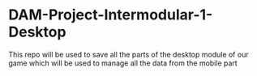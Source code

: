# DAM-Project-Intermodular-1-Desktop
This repo will be used to save all the parts of the desktop module of our game which will be used to manage all the data from the mobile part

